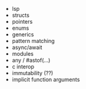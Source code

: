 - lsp
- structs
- pointers
- enums
- generics
- pattern matching
- async/await
- modules
- any / #astof(...)
- c interop
- immutability (??)
- implicit function arguments